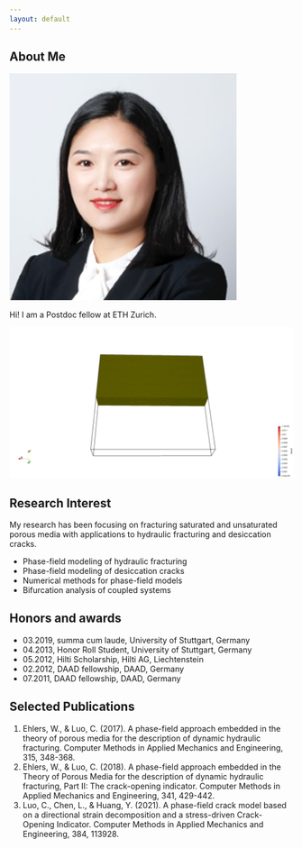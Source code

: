 ```yaml
---
layout: default
---
```


## About Me

<img class="profile-picture" src="portrait.jpg">

Hi! I am a Postdoc fellow at ETH Zurich.

<img src="descrack3d.gif">

## Research Interest
My research has been focusing on fracturing saturated and unsaturated porous media with applications to hydraulic fracturing and desiccation cracks.
* Phase-field modeling of hydraulic fracturing
* Phase-field modeling of desiccation cracks
* Numerical methods for phase-field models
* Bifurcation analysis of coupled systems


## Honors and awards
* 03.2019, summa cum laude, University of Stuttgart, Germany
* 04.2013, Honor Roll Student, University of Stuttgart, Germany
* 05.2012, Hilti Scholarship, Hilti AG, Liechtenstein
* 02.2012, DAAD fellowship, DAAD, Germany
* 07.2011, DAAD fellowship, DAAD, Germany

## Selected Publications

1. Ehlers, W., & Luo, C. (2017). A phase-field approach embedded in the theory of porous media for the description of dynamic hydraulic fracturing. Computer Methods in Applied Mechanics and Engineering, 315, 348-368.
2. Ehlers, W., & Luo, C. (2018). A phase-field approach embedded in the Theory of Porous Media for the description of dynamic hydraulic fracturing, Part II: The crack-opening indicator. Computer Methods in Applied Mechanics and Engineering, 341, 429-442.
3. Luo, C., Chen, L., & Huang, Y. (2021). A phase-field crack model based on a directional strain decomposition and a stress-driven Crack-Opening Indicator. Computer Methods in Applied Mechanics and Engineering, 384, 113928.
